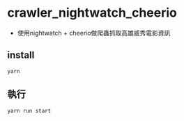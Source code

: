 # crawler_nightwatch_cheerio

- 使用nightwatch + cheerio做爬蟲抓取高雄威秀電影資訊

## install

```
yarn
```

## 執行

```
yarn run start
```
